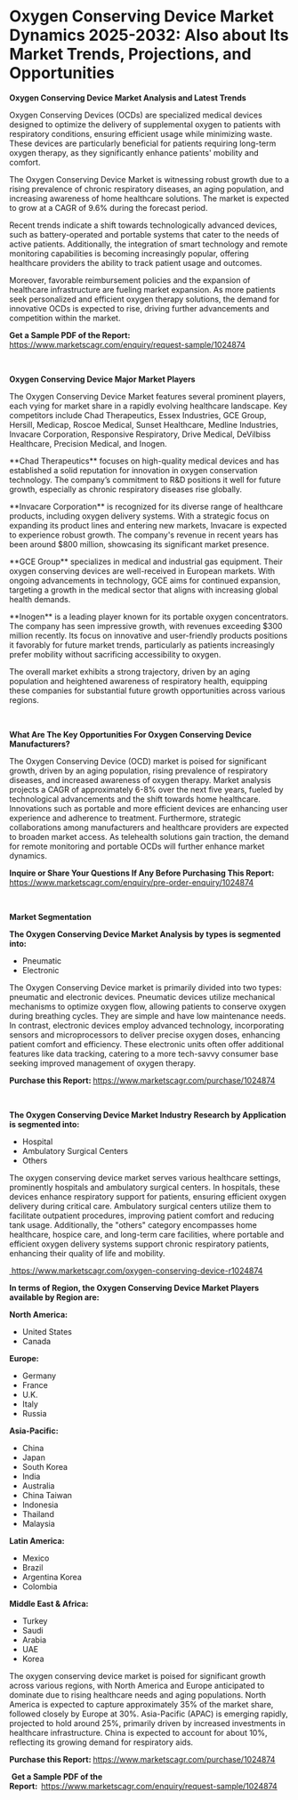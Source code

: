 <p><h1>Oxygen Conserving Device Market Dynamics 2025-2032: Also about Its Market Trends, Projections, and Opportunities</h1></p><p><strong>Oxygen Conserving Device Market Analysis and Latest Trends</strong></p>
<p><p>Oxygen Conserving Devices (OCDs) are specialized medical devices designed to optimize the delivery of supplemental oxygen to patients with respiratory conditions, ensuring efficient usage while minimizing waste. These devices are particularly beneficial for patients requiring long-term oxygen therapy, as they significantly enhance patients' mobility and comfort.</p><p>The Oxygen Conserving Device Market is witnessing robust growth due to a rising prevalence of chronic respiratory diseases, an aging population, and increasing awareness of home healthcare solutions. The market is expected to grow at a CAGR of 9.6% during the forecast period. </p><p>Recent trends indicate a shift towards technologically advanced devices, such as battery-operated and portable systems that cater to the needs of active patients. Additionally, the integration of smart technology and remote monitoring capabilities is becoming increasingly popular, offering healthcare providers the ability to track patient usage and outcomes. </p><p>Moreover, favorable reimbursement policies and the expansion of healthcare infrastructure are fueling market expansion. As more patients seek personalized and efficient oxygen therapy solutions, the demand for innovative OCDs is expected to rise, driving further advancements and competition within the market.</p></p>
<p><strong>Get a Sample PDF of the Report:&nbsp;</strong> <a href="https://www.marketscagr.com/enquiry/request-sample/1024874?utm_campaign=3054&utm_medium=2&utm_source=Github&utm_content=ia&utm_term=16042025&utm_id=oxygen-conserving-device">https://www.marketscagr.com/enquiry/request-sample/1024874</a></p>
<p>&nbsp;</p>
<p><strong>Oxygen Conserving Device Major Market Players</strong></p>
<p><p>The Oxygen Conserving Device Market features several prominent players, each vying for market share in a rapidly evolving healthcare landscape. Key competitors include Chad Therapeutics, Essex Industries, GCE Group, Hersill, Medicap, Roscoe Medical, Sunset Healthcare, Medline Industries, Invacare Corporation, Responsive Respiratory, Drive Medical, DeVilbiss Healthcare, Precision Medical, and Inogen.</p><p>**Chad Therapeutics** focuses on high-quality medical devices and has established a solid reputation for innovation in oxygen conservation technology. The company’s commitment to R&D positions it well for future growth, especially as chronic respiratory diseases rise globally.</p><p>**Invacare Corporation** is recognized for its diverse range of healthcare products, including oxygen delivery systems. With a strategic focus on expanding its product lines and entering new markets, Invacare is expected to experience robust growth. The company's revenue in recent years has been around $800 million, showcasing its significant market presence.</p><p>**GCE Group** specializes in medical and industrial gas equipment. Their oxygen conserving devices are well-received in European markets. With ongoing advancements in technology, GCE aims for continued expansion, targeting a growth in the medical sector that aligns with increasing global health demands.</p><p>**Inogen** is a leading player known for its portable oxygen concentrators. The company has seen impressive growth, with revenues exceeding $300 million recently. Its focus on innovative and user-friendly products positions it favorably for future market trends, particularly as patients increasingly prefer mobility without sacrificing accessibility to oxygen.</p><p>The overall market exhibits a strong trajectory, driven by an aging population and heightened awareness of respiratory health, equipping these companies for substantial future growth opportunities across various regions.</p></p>
<p>&nbsp;</p>
<p><strong>What Are The Key Opportunities For Oxygen Conserving Device Manufacturers?</strong></p>
<p><p>The Oxygen Conserving Device (OCD) market is poised for significant growth, driven by an aging population, rising prevalence of respiratory diseases, and increased awareness of oxygen therapy. Market analysis projects a CAGR of approximately 6-8% over the next five years, fueled by technological advancements and the shift towards home healthcare. Innovations such as portable and more efficient devices are enhancing user experience and adherence to treatment. Furthermore, strategic collaborations among manufacturers and healthcare providers are expected to broaden market access. As telehealth solutions gain traction, the demand for remote monitoring and portable OCDs will further enhance market dynamics.</p></p>
<p><strong>Inquire or Share Your Questions If Any Before Purchasing This Report:</strong> <a href="https://www.marketscagr.com/enquiry/pre-order-enquiry/1024874?utm_campaign=3054&utm_medium=2&utm_source=Github&utm_content=ia&utm_term=16042025&utm_id=oxygen-conserving-device">https://www.marketscagr.com/enquiry/pre-order-enquiry/1024874</a></p>
<p>&nbsp;</p>
<p><strong>Market Segmentation</strong></p>
<p><strong>The Oxygen Conserving Device Market Analysis by types is segmented into:</strong></p>
<p><ul><li>Pneumatic</li><li>Electronic</li></ul></p>
<p><p>The Oxygen Conserving Device market is primarily divided into two types: pneumatic and electronic devices. Pneumatic devices utilize mechanical mechanisms to optimize oxygen flow, allowing patients to conserve oxygen during breathing cycles. They are simple and have low maintenance needs. In contrast, electronic devices employ advanced technology, incorporating sensors and microprocessors to deliver precise oxygen doses, enhancing patient comfort and efficiency. These electronic units often offer additional features like data tracking, catering to a more tech-savvy consumer base seeking improved management of oxygen therapy.</p></p>
<p><strong>Purchase this Report:&nbsp;</strong><a href="https://www.marketscagr.com/purchase/1024874?utm_campaign=3054&utm_medium=2&utm_source=Github&utm_content=ia&utm_term=16042025&utm_id=oxygen-conserving-device">https://www.marketscagr.com/purchase/1024874</a></p>
<p>&nbsp;</p>
<p><strong>The Oxygen Conserving Device Market Industry Research by Application is segmented into:</strong></p>
<p><ul><li>Hospital</li><li>Ambulatory Surgical Centers</li><li>Others</li></ul></p>
<p><p>The oxygen conserving device market serves various healthcare settings, prominently hospitals and ambulatory surgical centers. In hospitals, these devices enhance respiratory support for patients, ensuring efficient oxygen delivery during critical care. Ambulatory surgical centers utilize them to facilitate outpatient procedures, improving patient comfort and reducing tank usage. Additionally, the "others" category encompasses home healthcare, hospice care, and long-term care facilities, where portable and efficient oxygen delivery systems support chronic respiratory patients, enhancing their quality of life and mobility.</p></p>
<p><a href="https://www.marketscagr.com/oxygen-conserving-device-r1024874?utm_campaign=3054&utm_medium=2&utm_source=Github&utm_content=ia&utm_term=16042025&utm_id=oxygen-conserving-device">&nbsp;https://www.marketscagr.com/oxygen-conserving-device-r1024874</a></p>
<p><strong>In terms of Region, the Oxygen Conserving Device Market Players available by Region are:</strong></p>
<p>
    <p> <strong> North America: </strong>
        <ul>
            <li>United States</li>
            <li>Canada</li>
        </ul>
        </p> 
    <p> <strong> Europe: </strong>
        <ul>
            <li>Germany</li>
            <li>France</li>
            <li>U.K.</li>
            <li>Italy</li>
            <li>Russia</li>
        </ul>
        </p> 
    <p> <strong> Asia-Pacific: </strong>
        <ul>
            <li>China</li>
            <li>Japan</li>
            <li>South Korea</li>
            <li>India</li>
            <li>Australia</li>
            <li>China Taiwan</li>
            <li>Indonesia</li>
            <li>Thailand</li>
            <li>Malaysia</li>
        </ul>
        </p> 
    <p> <strong> Latin America: </strong>
        <ul>
            <li>Mexico</li>
            <li>Brazil</li>
            <li>Argentina Korea</li>
            <li>Colombia</li>
        </ul>
        </p> 
    <p> <strong> Middle East & Africa: </strong>
        <ul>
            <li>Turkey</li>
            <li>Saudi</li>
            <li>Arabia</li>
            <li>UAE</li>
            <li>Korea</li>
        </ul>
    </p>
    </p>
<p><p>The oxygen conserving device market is poised for significant growth across various regions, with North America and Europe anticipated to dominate due to rising healthcare needs and aging populations. North America is expected to capture approximately 35% of the market share, followed closely by Europe at 30%. Asia-Pacific (APAC) is emerging rapidly, projected to hold around 25%, primarily driven by increased investments in healthcare infrastructure. China is expected to account for about 10%, reflecting its growing demand for respiratory aids.</p></p>
<p><strong>Purchase this Report: </strong><a href="https://www.marketscagr.com/purchase/1024874?utm_campaign=3054&utm_medium=2&utm_source=Github&utm_content=ia&utm_term=16042025&utm_id=oxygen-conserving-device">https://www.marketscagr.com/purchase/1024874</a></p>
<p>&nbsp;<strong>Get a Sample PDF of the Report:&nbsp;&nbsp;</strong><a href="https://www.marketscagr.com/enquiry/request-sample/1024874?utm_campaign=3054&utm_medium=2&utm_source=Github&utm_content=ia&utm_term=16042025&utm_id=oxygen-conserving-device">https://www.marketscagr.com/enquiry/request-sample/1024874</a></p>
<p><strong></strong></p>
<p><p></p><p></p><p></p></p>